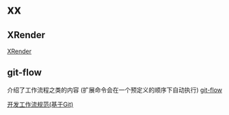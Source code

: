 # xx

## XRender

[XRender](https://x-render.gitee.io/table-render/#%E4%BB%A3%E7%A0%81%E6%BC%94%E7%A4%BA)

## git-flow

介绍了工作流程之类的内容 (扩展命令会在一个预定义的顺序下自动执行)
[git-flow](https://www.git-tower.com/learn/git/ebook/cn/command-line/advanced-topics/git-flow/)

[开发工作流规范(基于Git)](https://github.com/GDJiaMi/frontend-standards/blob/master/development.md#git-%E5%88%86%E6%94%AF%E6%A8%A1%E5%9E%8B)